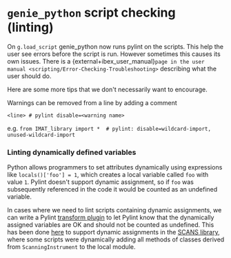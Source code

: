 # `genie_python` script checking (linting)

On `g.load_script` genie_python now runs pylint on the scripts. This help the user see errors before the script is run. However sometimes this causes its own issues. There is a {external+ibex_user_manual}`page in the user manual <scripting/Error-Checking-Troubleshooting>` describing what the user should do.

Here are some more tips that we don't necessarily want to encourage. 

Warnings can be removed from a line by adding a comment

`<line> # pylint disable=<warning name>`

e.g. `from IMAT_library import *  # pylint: disable=wildcard-import, unused-wildcard-import`


### Linting dynamically defined variables
Python allows programmers to set attributes dynamically using expressions like `locals()['foo'] = 1`, which creates a local variable called `foo` with value `1`. Pylint doesn't support dynamic assignment, so if `foo` was subsequently referenced in the code it would be counted as an undefined variable.

In cases where we need to lint scripts containing dynamic assignments, we can write a Pylint [transform plugin](http://pylint.pycqa.org/en/latest/how_tos/transform_plugins.html) to let Pylint know that the dynamically assigned variables are OK and should not be counted as undefined. This has been done [here](https://github.com/ISISComputingGroup/genie_python/blob/0a5f5093486e85e550b8168810e3d5cd762e34ff/Lib/site-packages/genie_python/scanning_instrument_pylint_plugin.py) to support dynamic assignments in the [SCANS library](https://github.com/ISISComputingGroup/IBEX/issues/5214), where some scripts were dynamically adding all methods of classes derived from `ScanningInstrument` to the local module.


